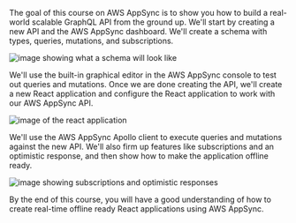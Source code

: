 The goal of this course on AWS AppSync is to show you how to build a real-world scalable GraphQL API from the ground up. We'll start by creating a new API and the AWS AppSync dashboard. We'll create a schema with types, queries, mutations, and subscriptions.

![image showing what a schema will look like](https://res.cloudinary.com/dg3gyk0gu/image/upload/v1542665288/transcript-images/react-course-overview-build-scalable-offline-ready-graphql-applications-with-aws-appsync-react-schema.png)

We'll use the built-in graphical editor in the AWS AppSync console to test out queries and mutations. Once we are done creating the API, we'll create a new React application and configure the React application to work with our AWS AppSync API.

![image of the react application](https://res.cloudinary.com/dg3gyk0gu/image/upload/v1542665289/transcript-images/react-course-overview-build-scalable-offline-ready-graphql-applications-with-aws-appsync-react-app.png)

We'll use the AWS AppSync Apollo client to execute queries and mutations against the new API. We'll also firm up features like subscriptions and an optimistic response, and then show how to make the application offline ready.

![image showing subscriptions and optimistic responses](https://res.cloudinary.com/dg3gyk0gu/image/upload/v1542665287/transcript-images/react-course-overview-build-scalable-offline-ready-graphql-applications-with-aws-appsync-react-subs.png)

By the end of this course, you will have a good understanding of how to create real-time offline ready React applications using AWS AppSync.

